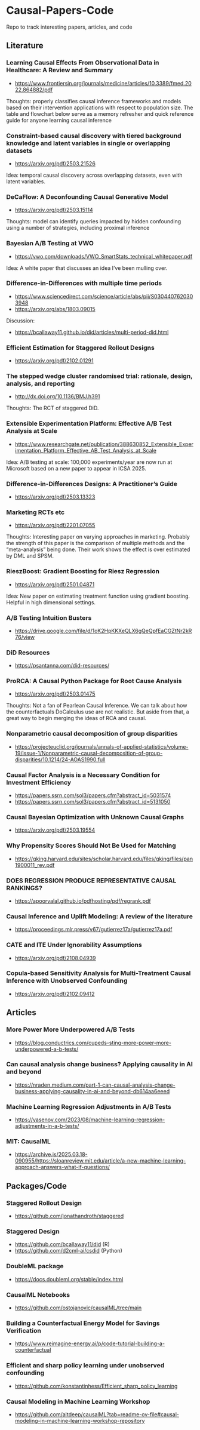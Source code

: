 # Causal-Papers-Code
Repo to track interesting papers, articles, and code


## Literature

### Learning Causal Effects From Observational Data in Healthcare: A Review and Summary
- https://www.frontiersin.org/journals/medicine/articles/10.3389/fmed.2022.864882/pdf

Thoughts: properly classifies causal inference frameworks and models based on their intervention applications with respect to population size. The table and flowchart below serve as a memory refresher and quick reference guide for anyone learning causal inference

### Constraint-based causal discovery with tiered background knowledge and latent variables in single or overlapping datasets
- https://arxiv.org/pdf/2503.21526

Idea: temporal causal discovery across overlapping datasets, even with latent variables.

### DeCaFlow: A Deconfounding Causal Generative Model
- https://arxiv.org/pdf/2503.15114

Thoughts: model can identify queries impacted by hidden confounding using a number of strategies, including proximal inference

### Bayesian A/B Testing at VWO
- https://vwo.com/downloads/VWO_SmartStats_technical_whitepaper.pdf

Idea: A white paper that discusses an idea I’ve been mulling over. 

### Difference-in-Differences with multiple time periods
- https://www.sciencedirect.com/science/article/abs/pii/S0304407620303948
- https://arxiv.org/abs/1803.09015

Discussion: 
- https://bcallaway11.github.io/did/articles/multi-period-did.html

### Efficient Estimation for Staggered Rollout Designs
- https://arxiv.org/pdf/2102.01291

### The stepped wedge cluster randomised trial: rationale, design, analysis, and reporting
- http://dx.doi.org/10.1136/BMJ.h391

Thoughts: The RCT of staggered DiD. 

### Extensible Experimentation Platform: Effective A/B Test Analysis at Scale
- https://www.researchgate.net/publication/388630852_Extensible_Experimentation_Platform_Effective_AB_Test_Analysis_at_Scale

Idea: A/B testing at scale: 100,000 experiments/year are now run at Microsoft based on a new paper to appear in ICSA 2025.

### Difference-in-Differences Designs: A Practitioner’s Guide
- https://arxiv.org/pdf/2503.13323

### Marketing RCTs etc
- https://arxiv.org/pdf/2201.07055

Thoughts: Interesting paper on varying approaches in marketing. Probably the strength of this paper is the comparison of multiple methods and the “meta-analysis” being done. Their work shows the effect is over estimated by DML and SPSM.

### RieszBoost: Gradient Boosting for Riesz Regression

- https://arxiv.org/pdf/2501.04871

Idea: New paper on estimating treatment function using gradient boosting. Helpful in high dimensional settings. 

### A/B Testing Intuition Busters
- https://drive.google.com/file/d/1oK2HpKKXeQLX6gQeQpfEaCGZtNr2kR76/view

### DiD Resources

- https://psantanna.com/did-resources/

### ProRCA: A Causal Python Package for Root Cause Analysis 
- https://arxiv.org/pdf/2503.01475

Thoughts: Not a fan of Pearlean Causal Inference. We can talk about how the counterfactuals DoCalculus use are not realistic. But aside from that, a great way to begin merging the ideas of RCA and causal.
### Nonparametric causal decomposition of group disparities

- https://projecteuclid.org/journals/annals-of-applied-statistics/volume-19/issue-1/Nonparametric-causal-decomposition-of-group-disparities/10.1214/24-AOAS1990.full

### Causal Factor Analysis is a Necessary Condition for Investment Efficiency

- https://papers.ssrn.com/sol3/papers.cfm?abstract_id=5031574
- https://papers.ssrn.com/sol3/papers.cfm?abstract_id=5131050

### Causal Bayesian Optimization with Unknown Causal Graphs
- https://arxiv.org/pdf/2503.19554

### Why Propensity Scores Should Not Be Used for Matching
- https://gking.harvard.edu/sites/scholar.harvard.edu/files/gking/files/pan1900011_rev.pdf

### DOES REGRESSION PRODUCE REPRESENTATIVE CAUSAL RANKINGS?
- https://apoorvalal.github.io/pdfhosting/pdf/regrank.pdf

### Causal Inference and Uplift Modeling: A review of the literature
- https://proceedings.mlr.press/v67/gutierrez17a/gutierrez17a.pdf

### CATE and ITE Under Ignorability Assumptions
- https://arxiv.org/pdf/2108.04939

### Copula-based Sensitivity Analysis for Multi-Treatment Causal Inference with Unobserved Confounding
- https://arxiv.org/pdf/2102.09412

## Articles

### More Power More Underpowered A/B Tests
- https://blog.conductrics.com/cupeds-sting-more-power-more-underpowered-a-b-tests/

### Can causal analysis change business? Applying causality in AI and beyond
- https://nraden.medium.com/part-1-can-causal-analysis-change-business-applying-causality-in-ai-and-beyond-db614aa6eeed

### Machine Learning Regression Adjustments in A/B Tests
- https://yasenov.com/2023/08/machine-learning-regression-adjustments-in-a-b-tests/

### MIT: CausalML
- https://archive.is/2025.03.18-090955/https://sloanreview.mit.edu/article/a-new-machine-learning-approach-answers-what-if-questions/

## Packages/Code

### Staggered Rollout Design
- https://github.com/jonathandroth/staggered

### Staggered Design
- https://github.com/bcallaway11/did (R)
- https://github.com/d2cml-ai/csdid (Python) 

### DoubleML package
- https://docs.doubleml.org/stable/index.html

### CausalML Notebooks
- https://github.com/ostojanovic/causalML/tree/main

### Building a Counterfactual Energy Model for Savings Verification
- https://www.reimagine-energy.ai/p/code-tutorial-building-a-counterfactual

### Efficient and sharp policy learning under unobserved confounding
- https://github.com/konstantinhess/Efficient_sharp_policy_learning

### Causal Modeling in Machine Learning Workshop 
- https://github.com/altdeep/causalML?tab=readme-ov-file#causal-modeling-in-machine-learning-workshop-repository


